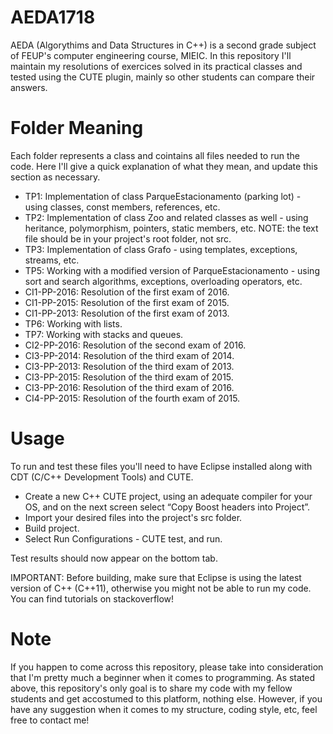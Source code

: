 # AEDA1718

AEDA (Algorythims and Data Structures in C++) is a second grade subject of FEUP's computer engineering course, MIEIC. In this repository I'll maintain my resolutions of exercices solved in its practical classes and tested using the CUTE plugin, mainly so other students can compare their answers.

# Folder Meaning

Each folder represents a class and cointains all files needed to run the code. Here I'll give a quick explanation of what they mean, and update this section as necessary.

- TP1: Implementation of class ParqueEstacionamento (parking lot) - using classes, const members, references, etc.
- TP2: Implementation of class Zoo and related classes as well - using heritance, polymorphism, pointers, static members, etc. NOTE: the text file should be in your project's root folder, not src.
- TP3: Implementation of class Grafo - using templates, exceptions, streams, etc.
- TP5: Working with a modified version of ParqueEstacionamento - using sort and search algorithms, exceptions, overloading operators, etc.
- CI1-PP-2016: Resolution of the first exam of 2016. 
- CI1-PP-2015: Resolution of the first exam of 2015.
- CI1-PP-2013: Resolution of the first exam of 2013.
- TP6: Working with lists.
- TP7: Working with stacks and queues.
- CI2-PP-2016: Resolution of the second exam of 2016. 
- CI3-PP-2014: Resolution of the third exam of 2014. 
- CI3-PP-2013: Resolution of the third exam of 2013. 
- CI3-PP-2015: Resolution of the third exam of 2015.
- CI3-PP-2016: Resolution of the third exam of 2016.
- CI4-PP-2015: Resolution of the fourth exam of 2015.

# Usage

To run and test these files you'll need to have Eclipse installed along with CDT (C/C++ Development Tools) and CUTE.
- Create a new C++ CUTE project, using an adequate compiler for your OS, and on the next screen select “Copy Boost headers into Project”.
 - Import your desired files into the project's src folder.
 - Build project.
 - Select Run Configurations - CUTE test, and run.

Test results should now appear on the bottom tab.

IMPORTANT: Before building, make sure that Eclipse is using the latest version of C++ (C++11), otherwise you might not be able to run my code. You can find tutorials on stackoverflow! 

# Note

If you happen to come across this repository, please take into consideration that I'm pretty much a beginner when it comes to programming. As stated above, this repository's only goal is to share my code with my fellow students and get accostumed to this platform, nothing else. However, if you have any suggestion when it comes to my structure, coding style, etc, feel free to contact me!
